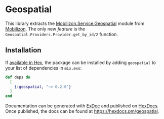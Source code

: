 # Geospatial

This library extracts the [Mobilizon.Service.Geospatial](https://docs.joinmobilizon.org/administration/configure/geocoders) module from [Mobilizon](https://framagit.org/framasoft/mobilizon). The only new *feature* is the `Geospatial.Providers.Provider.get_by_id/2` function.

## Installation

If [available in Hex](https://hex.pm/docs/publish), the package can be installed
by adding `geospatial` to your list of dependencies in `mix.exs`:

```elixir
def deps do
  [
    {:geospatial, "~> 0.2.0"}
  ]
end
```

Documentation can be generated with [ExDoc](https://github.com/elixir-lang/ex_doc)
and published on [HexDocs](https://hexdocs.pm). Once published, the docs can
be found at <https://hexdocs.pm/geospatial>.

